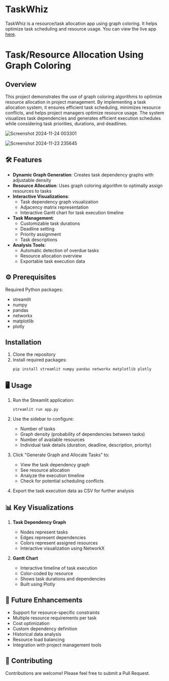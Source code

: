 # TaskWhiz

TaskWhiz is a resource/task allocation app using graph coloring. It helps optimize task scheduling and resource usage. 
You can view the live app [here](https://taskwhiz.streamlit.app).
# Task/Resource Allocation Using Graph Coloring

## Overview
This project demonstrates the use of graph coloring algorithms to optimize resource allocation in project management. By implementing a task allocation system, it ensures efficient task scheduling, minimizes resource conflicts, and helps project managers optimize resource usage. The system visualizes task dependencies and generates efficient execution schedules while considering task priorities, durations, and deadlines.

![Screenshot 2024-11-24 003301](https://github.com/user-attachments/assets/f0b9678a-e986-4540-b76d-f22abfdd333f)

![Screenshot 2024-11-23 235645](https://github.com/user-attachments/assets/b39aace1-c9d0-49f4-a6f9-50fa143f350d)
##  🛠️ Features
- **Dynamic Graph Generation**: Creates task dependency graphs with adjustable
 density
- **Resource Allocation**: Uses graph coloring algorithm to optimally assign resources to tasks
- **Interactive Visualizations**:
  - Task dependency graph visualization
  - Adjacency matrix representation
  - Interactive Gantt chart for task execution timeline
- **Task Management**:
  - Customizable task durations
  - Deadline setting
  - Priority assignment
  - Task descriptions
- **Analysis Tools**:
  - Automatic detection of overdue tasks
  - Resource allocation overview
  - Exportable task execution data

## ⚙️ Prerequisites
Required Python packages:
- streamlit
- numpy
- pandas
- networkx
- matplotlib
- plotly

## Installation
1. Clone the repository
2. Install required packages:
   ```
   pip install streamlit numpy pandas networkx matplotlib plotly
   ```

## 🖥️ Usage
1. Run the Streamlit application:
   ```
   streamlit run app.py
   ```

2. Use the sidebar to configure:
   - Number of tasks
   - Graph density (probability of dependencies between tasks)
   - Number of available resources
   - Individual task details (duration, deadline, description, priority)

3. Click "Generate Graph and Allocate Tasks" to:
   - View the task dependency graph
   - See resource allocation
   - Analyze the execution timeline
   - Check for potential scheduling conflicts

4. Export the task execution data as CSV for further analysis

## 📊 Key Visualizations

1. **Task Dependency Graph**
   - Nodes represent tasks
   - Edges represent dependencies
   - Colors represent assigned resources
   - Interactive visualization using NetworkX

2. **Gantt Chart**
   - Interactive timeline of task execution
   - Color-coded by resource
   - Shows task durations and dependencies
   - Built using Plotly

## 🚀 Future Enhancements
- Support for resource-specific constraints
- Multiple resource requirements per task
- Cost optimization
- Custom dependency definition
- Historical data analysis
- Resource load balancing
- Integration with project management tools

## 🤝 Contributing
Contributions are welcome! Please feel free to submit a Pull Request.
